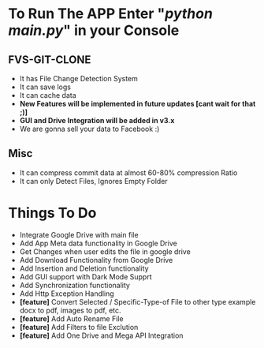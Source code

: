 
# __To Run The APP Enter "<span style="color:blue">__*python main.py*__</span>" in your Console__

## FVS-GIT-CLONE

* It has File Change Detection System
* It can save logs
* It can cache data
* __New Features will be implemented in future updates [cant wait for that ;)]__
* __GUI and Drive Integration will be added in v3.x__
* We are gonna sell your data to Facebook :)


## Misc
* It can compress commit data at almost 60-80% compression Ratio
* It can only Detect Files, Ignores Empty Folder

# Things To Do
- Integrate Google Drive with main file
- Add App Meta data functionality in Google Drive
- Get Changes when user edits the file in google drive
- Add Download Functionality from Google Drive
- Add Insertion and Deletion functionality
- Add GUI support with Dark Mode Supprt
- Add Synchronization functionality
- Add Http Exception Handling
- __[feature]__ Convert Selected / Specific-Type-of File to other type example docx to pdf, images to pdf, etc.
- __[feature]__ Add Auto Rename File
- __[feature]__ Add Filters to file Exclution
- __[feature]__ Add One Drive and Mega API Integration

